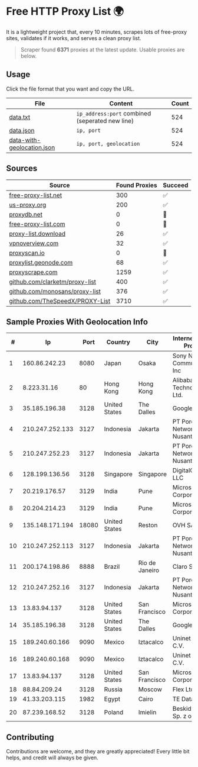 
# Free HTTP Proxy List 🌍

It is a lightweight project that, every 10 minutes, scrapes lots of free-proxy sites, validates if it works, and serves a clean proxy list.


> Scraper found **6371** proxies at the latest update. Usable proxies are below.

## Usage

Click the file format that you want and copy the URL.


|File|Content|Count|
|----|-------|-----|
|[data.txt](https://raw.githubusercontent.com/themiralay/Proxy-List-World/master/data.txt)|`ip_address:port` combined (seperated new line)|524|
|[data.json](https://raw.githubusercontent.com/themiralay/Proxy-List-World/master/data.json)|`ip, port`|524|
|[data-with-geolocation.json](https://raw.githubusercontent.com/themiralay/Proxy-List-World/master/data-with-geolocation.json)|`ip, port, geolocation`|524|

## Sources

|Source|Found Proxies|Succeed|
|------|-------------|-------|
|[free-proxy-list.net](https://free-proxy-list.net)|300|✅|
|[us-proxy.org](https://www.us-proxy.org)|200|✅|
|[proxydb.net](http://proxydb.net)|0|🚫|
|[free-proxy-list.com](https://free-proxy-list.com/?page=&port=&type%5B%5D=http&type%5B%5D=https&up_time=0&search=Search)|0|🚫|
|[proxy-list.download](https://www.proxy-list.download/HTTP)|26|✅|
|[vpnoverview.com](https://vpnoverview.com/privacy/anonymous-browsing/free-proxy-servers)|32|✅|
|[proxyscan.io](https://www.proxyscan.io)|0|🚫|
|[proxylist.geonode.com](https://proxylist.geonode.com/api/proxy-list?limit=300&page=1&sort_by=lastChecked&sort_type=desc&protocols=http,https)|68|✅|
|[proxyscrape.com](https://api.proxyscrape.com/v2/?request=displayproxies&protocol=http&timeout=10000&country=all&ssl=all&anonymity=all)|1259|✅|
|[github.com/clarketm/proxy-list](https://raw.githubusercontent.com/clarketm/proxy-list/master/proxy-list-raw.txt)|400|✅|
|[github.com/monosans/proxy-list](https://raw.githubusercontent.com/monosans/proxy-list/main/proxies/http.txt)|376|✅|
|[github.com/TheSpeedX/PROXY-List](https://raw.githubusercontent.com/TheSpeedX/PROXY-List/master/http.txt)|3710|✅|


## Sample Proxies With Geolocation Info

|#|Ip|Port|Country|City|Internet Service Provider|
|-|--|----|-------|----|-------------------------|
|1|160.86.242.23|8080|Japan|Osaka|Sony Network Communications Inc|
|2|8.223.31.16|80|Hong Kong|Hong Kong|Alibaba (US) Technology Co., Ltd.|
|3|35.185.196.38|3128|United States|The Dalles|Google LLC|
|4|210.247.252.133|3127|Indonesia|Jakarta|PT Poros Network Nusantara|
|5|210.247.252.23|3127|Indonesia|Jakarta|PT Poros Network Nusantara|
|6|128.199.136.56|3128|Singapore|Singapore|DigitalOcean, LLC|
|7|20.219.176.57|3129|India|Pune|Microsoft Corporation|
|8|20.204.214.23|3129|India|Pune|Microsoft Corporation|
|9|135.148.171.194|18080|United States|Reston|OVH SAS|
|10|210.247.252.113|3127|Indonesia|Jakarta|PT Poros Network Nusantara|
|11|200.174.198.86|8888|Brazil|Rio de Janeiro|Claro S.A|
|12|210.247.252.16|3127|Indonesia|Jakarta|PT Poros Network Nusantara|
|13|13.83.94.137|3128|United States|San Francisco|Microsoft Corporation|
|14|35.185.196.38|3128|United States|The Dalles|Google LLC|
|15|189.240.60.166|9090|Mexico|Iztacalco|Uninet S.A. de C.V.|
|16|189.240.60.168|9090|Mexico|Iztacalco|Uninet S.A. de C.V.|
|17|13.83.94.137|3128|United States|San Francisco|Microsoft Corporation|
|18|88.84.209.24|3128|Russia|Moscow|Flex Ltd.|
|19|41.33.203.115|1982|Egypt|Cairo|TE Data|
|20|87.239.168.52|3128|Poland|Imielin|Beskid Media Sp. z o.o.|



## Contributing

Contributions are welcome, and they are greatly appreciated! Every
little bit helps, and credit will always be given.

